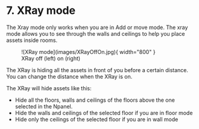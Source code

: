 # 7. XRay mode

The Xray mode only works when you are in Add or move mode. The xray mode allows you to see through the walls and ceilings to help you place assets inside rooms.

<figure markdown>
  ![XRay mode](images/XRayOffOn.jpg){ width="800" } 
  <figcaption>XRay off (left) on (right)</figcaption>
</figure>

The XRay is hiding all the assets in front of you before a certain distance. You can change the distance when the XRay is on.

The XRay will hide assets like this:

- Hide all the floors, walls and ceilings of the floors above the one selected in the Npanel.
- Hide the walls and ceilings of the selected floor if you are in floor mode
- Hide only the ceilings of the selected floor if you are in wall mode